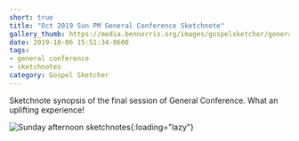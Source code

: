 ```yaml
---
short: true
title: "Oct 2019 Sun PM General Conference Sketchnote"
gallery_thumb: https://media.bennorris.org/images/gospelsketcher/general-conference/oct-2019/general-conference-sun-pm-sketchnote.jpg
date: 2019-10-06 15:51:34-0600
tags:
- general conference
- sketchnotes
category: Gospel Sketcher
---
```


Sketchnote synopsis of the final session of General Conference. What an uplifting experience!

![Sunday afternoon sketchnotes](https://media.bennorris.org/images/gospelsketcher/general-conference/oct-2019/general-conference-sun-pm-sketchnote.jpg){:loading="lazy"}
